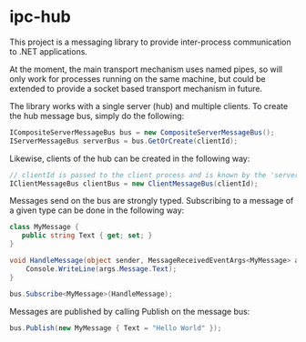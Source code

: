 # ipc-hub

This project is a messaging library to provide inter-process communication to .NET applications.

At the moment, the main transport mechanism uses named pipes, so will only work for processes running on the same machine, but could be extended to provide a socket based transport mechanism in future.

The library works with a single server (hub) and multiple clients.  To create the hub message bus, simply do the following:

```cs
ICompositeServerMessageBus bus = new CompositeServerMessageBus();
IServerMessageBus serverBus = bus.GetOrCreate(clientId);
```

Likewise, clients of the hub can be created in the following way:

```cs
// clientId is passed to the client process and is known by the 'server'
IClientMessageBus clientBus = new ClientMessageBus(clientId);
```

Messages send on the bus are strongly typed.  Subscribing to a message of a given type can be done in the following way:

```cs
class MyMessage {
   public string Text { get; set; }
}

void HandleMessage(object sender, MessageReceivedEventArgs<MyMessage> args) {
    Console.WriteLine(args.Message.Text);
}

bus.Subscribe<MyMessage>(HandleMessage);

```

Messages are published by calling Publish on the message bus:

```cs
bus.Publish(new MyMessage { Text = "Hello World" });
```
